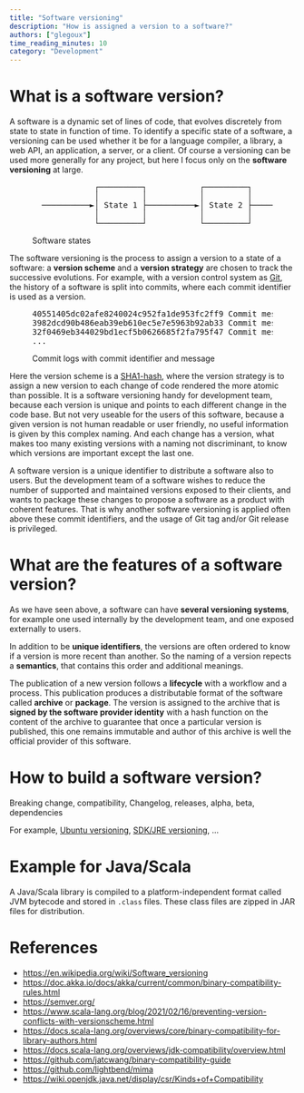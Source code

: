 ```yaml
---
title: "Software versioning"
description: "How is assigned a version to a software?"
authors: ["glegoux"]
time_reading_minutes: 10
category: "Development"
---
```


# What is a software version? 

A software is a dynamic set of lines of code, that evolves discretely from state to state in function 
of time. To identify a specific state of a software, a versioning can be used whether it be for a
language compiler, a library, a web API, an application, a server, or a client. Of course a versioning 
can be used more generally for any project, but here I focus only on the **software versioning** at large.

<figure>
<pre class="notranslate">
             ┌─────────┐           ┌─────────┐           ┌─────────┐
             │         │           │         │           │         │
  ──────────►│ State 1 ├──────────►│ State 2 ├──────────►│ State 3 │─────────►
             │         │           │         │           │         │
             └─────────┘           └─────────┘           └─────────┘
</pre>
<figcaption>Software states</figcaption>
</figure> 

The software versioning is the process to assign a version to a state of a software: 
a **version scheme** and a **version strategy** are chosen to track the successive evolutions. 
For example, with a version control system as [Git](https://git-scm.com/), the history of a 
software is split into commits, where each commit identifier is used as a version. 

<figure>
<pre class="notranslate">
40551405dc02afe8240024c952fa1de953fc2ff9 Commit message: State 3
3982dcd90b486eab39eb610ec5e7e5963b92ab33 Commit message: State 2
32f0469eb344029bd1ecf5b0626685f2fa795f47 Commit message: State 1
...
</pre>
<figcaption>Commit logs with commit identifier and message</figcaption>
</figure> 

Here the version scheme is a [SHA1-hash](https://wikipedia.org/wiki/SHA-1), where the version strategy is 
to assign a new version to each change of code rendered the more atomic than possible. It is a software 
versioning handy for development team, because each version is unique and points to each different change
in the code base. But not very useable for the users of this software, because a given version is not
human readable or user friendly, no useful information is given by this complex naming. And each change
has a version, what makes too many existing versions with a naming not discriminant, to know which
versions are important except the last one. 

A software version is a unique identifier to distribute a software also to users. But the development team 
of a software wishes to reduce the number of supported and maintained versions exposed to their clients,
and wants to package these changes to propose a software as a product with coherent features. That is why
another software versioning is applied often above these commit identifiers, and the usage of Git tag
and/or Git release is privileged.

# What are the features of a software version?

As we have seen above, a software can have **several versioning systems**, for example one used internally 
by the development team, and one exposed externally to users.

In addition to be **unique identifiers**, the versions are often ordered to know if a version is more
recent than another. So the naming of a version repects a **semantics**, that contains this order and 
additional meanings. 

The publication of a new version follows a **lifecycle** with a workflow and a process. This publication 
produces a distributable format of the software called **archive** or **package**. The version is 
assigned to the archive that is **signed by the software provider identity** with a hash function on the
content of the archive to guarantee that once a particular version is published, this one remains
immutable and author of this archive is well the official provider of this software.

# How to build a software version?

Breaking change, compatibility, Changelog, releases, alpha, beta, dependencies

For example, [Ubuntu versioning](https://ubuntu.com/about/release-cycle), [SDK/JRE versioning](https://www.oracle.com/java/technologies/javase/versioning-naming.html), ...

# Example for Java/Scala

A Java/Scala library is compiled to a platform-independent format called JVM bytecode and stored in 
`.class` files. These class files are zipped in JAR files for distribution.

# References

* <https://en.wikipedia.org/wiki/Software_versioning>
* <https://doc.akka.io/docs/akka/current/common/binary-compatibility-rules.html>
* <https://semver.org/>
* <https://www.scala-lang.org/blog/2021/02/16/preventing-version-conflicts-with-versionscheme.html>
* <https://docs.scala-lang.org/overviews/core/binary-compatibility-for-library-authors.html>
* <https://docs.scala-lang.org/overviews/jdk-compatibility/overview.html>
* <https://github.com/jatcwang/binary-compatibility-guide>
* <https://github.com/lightbend/mima>
* <https://wiki.openjdk.java.net/display/csr/Kinds+of+Compatibility>
